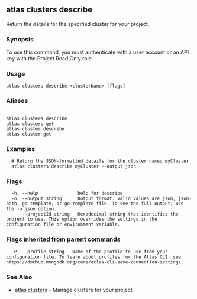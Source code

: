 ## atlas clusters describe

Return the details for the specified cluster for your project.


### Synopsis

To use this command, you must authenticate with a user account or an API key with the Project Read Only role.


### Usage
```
atlas clusters describe <clusterName> [flags]
```

### Aliases
```

atlas clusters describe
atlas clusters get
atlas cluster describe
atlas cluster get
```

### Examples

```
  # Return the JSON-formatted details for the cluster named myCluster:
  atlas clusters describe myCluster --output json
```


### Flags

```
  -h, --help               help for describe
  -o, --output string      Output format. Valid values are json, json-path, go-template, or go-template-file. To see the full output, use the -o json option.
      --projectId string   Hexadecimal string that identifies the project to use. This option overrides the settings in the configuration file or environment variable.

```


### Flags inherited from parent commands

```
  -P, --profile string   Name of the profile to use from your configuration file. To learn about profiles for the Atlas CLI, see https://dochub.mongodb.org/core/atlas-cli-save-connection-settings.

```

### See Also


* [atlas clusters](atlas_clusters.md)	- Manage clusters for your project.




